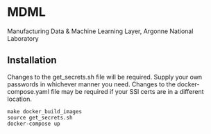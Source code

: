 # MDML
Manufacturing Data &amp; Machine Learning Layer, Argonne National Laboratory

## Installation

Changes to the get_secrets.sh file will be required. Supply your own passwords in whichever manner you need. 
Changes to the docker-compose.yaml file may be required if your SSl certs are in a different location.

```
make docker_build_images
source get_secrets.sh
docker-compose up
```
